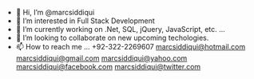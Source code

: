 - 👋 Hi, I’m @marcsiddiqui
- 👀 I’m interested in Full Stack Development
- 🌱 I’m currently working on .Net, SQL, jQuery, JavaScript, etc. ...
- 💞️ I’m looking to collaborate on new upcoming techologies.
- 📫 How to reach me ... 
+92-322-2269607
marcsiddiqui@hotmail.com
marcsiddiqui@gmail.com
marcsiddiqui@yahoo.com
marcsiddiqui@facebook.com
marcsiddiqui@twitter.com
